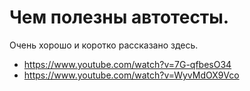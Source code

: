 # Чем полезны автотесты.

Очень хорошо и коротко рассказано здесь.

* https://www.youtube.com/watch?v=7G-qfbesO34
* https://www.youtube.com/watch?v=WyvMdOX9Vco
